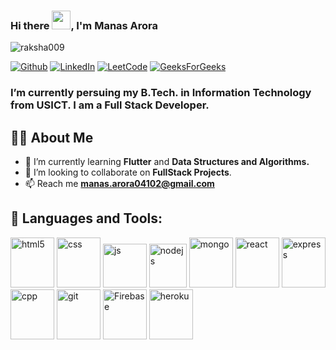 ### Hi there <img src="https://raw.githubusercontent.com/verma-anushka/verma-anushka/master/gifs/wave.gif" width="30px">, I'm Manas Arora

<p align="left"> <img src="https://komarev.com/ghpvc/?username=manas-04&style=flat" alt="raksha009" /> </p>

[![Github](https://img.shields.io/badge/GitHub-100000?style=for-the-badge&logo=github&logoColor=white)](https://github.com/manas-04)
[![LinkedIn](https://img.shields.io/badge/LinkedIn-0077B5?style=for-the-badge&logo=linkedin&logoColor=white)](https://www.linkedin.com/in/manas-arora-274b681b1/)
[![LeetCode](https://img.shields.io/badge/LeetCode-0077B5?style=for-the-badge&logo=leetCode&logoColor=white&color=grey)](https://leetcode.com/manas_04/)
[![GeeksForGeeks](https://img.shields.io/badge/GeeksforGeeks-0077B5?style=for-the-badge&logo=geeksforgeeks&logoColor=white&color=success)](https://auth.geeksforgeeks.org/user/manasarora038)

<h3>
 I’m currently persuing my B.Tech. in Information Technology from USICT. I am a Full Stack Developer.</b><br>
 
 ## 🙋‍♂️ About Me

- 🌱 I’m currently learning **Flutter** and **Data Structures and Algorithms.**
- 👯 I’m looking to collaborate on **FullStack Projects**.
- 📫 Reach me **manas.arora04102@gmail.com**
</h3>

## 🚀 Languages and Tools:

<p>
    <img src="https://icongr.am/devicon/html5-original-wordmark.svg?size=128&color=currentColor" alt="html5" width="70" height="80"/>
    <img src="https://icongr.am/devicon/css3-original.svg?size=128&color=currentColor" alt="css" width="70" height="80"/>
    <img src="https://icongr.am/devicon/javascript-original.svg?size=128&color=currentColor" alt="js" width="70" height="70"/>
    <img src="https://icongr.am/devicon/nodejs-original-wordmark.svg?size=128&color=currentColor" alt="nodejs" width="60" height="70"/> 
    <img src="https://icongr.am/devicon/mongodb-original.svg?size=128&color=currentColor" alt="mongo" width="70" height="80"/>
    <img src="https://icongr.am/devicon/react-original-wordmark.svg?size=128&color=currentColor" alt="react" width="70" height="80"/>
    <img src="https://icongr.am/devicon/express-original-wordmark.svg?size=128&color=white" alt="express" width="70" height="80"/>
    <img src="https://icongr.am/devicon/cplusplus-original.svg?size=128&color=currentColor" alt="cpp" width="70" height="80"/>
    <img src="https://icongr.am/devicon/git-original.svg?size=129&color=36a1c4" alt="git" width="70" height="80"/> 
    <img src="https://img.icons8.com/color/96/000000/firebase.png" alt="Firebase" width="70" height="80"/>
    <img src="https://icongr.am/devicon/heroku-original.svg?size=128&color=currentColor" alt="heroku" width="70" height="80"/>

</p>
</div>
<br> <br>

